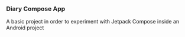 ### Diary Compose App

A basic project in order to experiment with Jetpack Compose inside an Android project
